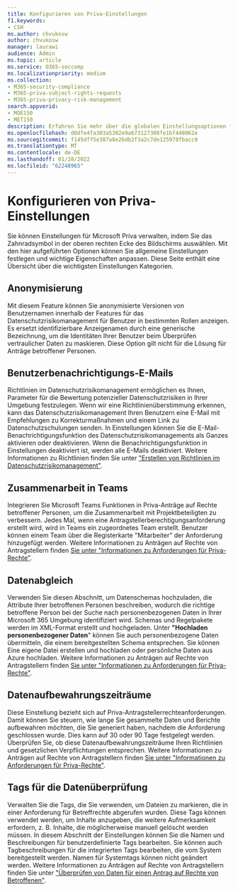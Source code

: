 ```yaml
---
title: Konfigurieren von Priva-Einstellungen
f1.keywords:
- CSH
ms.author: chvukosw
author: chvukosw
manager: laurawi
audience: Admin
ms.topic: article
ms.service: O365-seccomp
ms.localizationpriority: medium
ms.collection:
- M365-security-compliance
- M365-priva-subject-rights-requests
- M365-priva-privacy-risk-management
search.appverid:
- MOE150
- MET150
description: Erfahren Sie mehr über die globalen Einstellungsoptionen für Microsoft Priva.
ms.openlocfilehash: d0dfe4fa303a5382e9a673127308fe1bf448062e
ms.sourcegitcommit: f145dff5e387a8e26db2f3a2c7de125978fbacc9
ms.translationtype: MT
ms.contentlocale: de-DE
ms.lasthandoff: 01/28/2022
ms.locfileid: "62248965"
---
```

# <a name="configure-priva-settings"></a>Konfigurieren von Priva-Einstellungen

Sie können Einstellungen für Microsoft Priva verwalten, indem Sie das Zahnradsymbol in der oberen rechten Ecke des Bildschirms auswählen. Mit den hier aufgeführten Optionen können Sie allgemeine Einstellungen festlegen und wichtige Eigenschaften anpassen. Diese Seite enthält eine Übersicht über die wichtigsten Einstellungen Kategorien.

## <a name="anonymization"></a>Anonymisierung

Mit diesem Feature können Sie anonymisierte Versionen von Benutzernamen innerhalb der Features für das Datenschutzrisikomanagement für Benutzer in bestimmten Rollen anzeigen. Es ersetzt identifizierbare Anzeigenamen durch eine generische Bezeichnung, um die Identitäten Ihrer Benutzer beim Überprüfen vertraulicher Daten zu maskieren. Diese Option gilt nicht für die Lösung für Anträge betroffener Personen.

## <a name="user-notification-emails"></a>Benutzerbenachrichtigungs-E-Mails  

Richtlinien im Datenschutzrisikomanagement ermöglichen es Ihnen, Parameter für die Bewertung potenzieller Datenschutzrisiken in Ihrer Umgebung festzulegen. Wenn wir eine Richtlinienüberstimmung erkennen, kann das Datenschutzrisikomanagement Ihren Benutzern eine E-Mail mit Empfehlungen zu Korrekturmaßnahmen und einem Link zu Datenschutzschulungen senden. In Einstellungen können Sie die E-Mail-Benachrichtigungsfunktion des Datenschutzrisikomanagements als Ganzes aktivieren oder deaktivieren. Wenn die Benachrichtigungsfunktion in Einstellungen deaktiviert ist, werden alle E-Mails deaktiviert. Weitere Informationen zu Richtlinien finden Sie unter ["Erstellen von Richtlinien im Datenschutzrisikomanagement"](risk-management-policies.md).

## <a name="teams-collaboration"></a>Zusammenarbeit in Teams  

Integrieren Sie Microsoft Teams Funktionen in Priva-Anträge auf Rechte betroffener Personen, um die Zusammenarbeit mit Projektbeteiligten zu verbessern. Jedes Mal, wenn eine Antragstellerberechtigungsanforderung erstellt wird, wird in Teams ein zugeordnetes Team erstellt. Benutzer können einem Team über die Registerkarte "Mitarbeiter" der Anforderung hinzugefügt werden. Weitere Informationen zu Anträgen auf Rechte von Antragstellern finden [Sie unter "Informationen zu Anforderungen für Priva-Rechte"](subject-rights-requests.md).

## <a name="data-matching"></a>Datenabgleich  

Verwenden Sie diesen Abschnitt, um Datenschemas hochzuladen, die Attribute Ihrer betroffenen Personen beschreiben, wodurch die richtige betroffene Person bei der Suche nach personenbezogenen Daten in Ihrer Microsoft 365 Umgebung identifiziert wird. Schemas und Regelpakete werden im XML-Format erstellt und hochgeladen. Unter **"Hochladen personenbezogener Daten**" können Sie auch personenbezogene Daten übermitteln, die einem bereitgestellten Schema entsprechen. Sie können Eine eigene Datei erstellen und hochladen oder persönliche Daten aus Azure hochladen. Weitere Informationen zu Anträgen auf Rechte von Antragstellern finden [Sie unter "Informationen zu Anforderungen für Priva-Rechte"](subject-rights-requests.md).

## <a name="data-retention-periods"></a>Datenaufbewahrungszeiträume

Diese Einstellung bezieht sich auf Priva-Antragstellerrechteanforderungen. Damit können Sie steuern, wie lange Sie gesammelte Daten und Berichte aufbewahren möchten, die Sie generiert haben, nachdem die Anforderung geschlossen wurde. Dies kann auf 30 oder 90 Tage festgelegt werden. Überprüfen Sie, ob diese Datenaufbewahrungszeiträume Ihren Richtlinien und gesetzlichen Verpflichtungen entsprechen. Weitere Informationen zu Anträgen auf Rechte von Antragstellern finden [Sie unter "Informationen zu Anforderungen für Priva-Rechte"](subject-rights-requests.md).

## <a name="data-review-tags"></a>Tags für die Datenüberprüfung

Verwalten Sie die Tags, die Sie verwenden, um Dateien zu markieren, die in einer Anforderung für Betreffrechte abgerufen wurden. Diese Tags können verwendet werden, um Inhalte anzugeben, die weitere Aufmerksamkeit erfordern, z. B. Inhalte, die möglicherweise manuell gelöscht werden müssen. In diesem Abschnitt der Einstellungen können Sie die Namen und Beschreibungen für benutzerdefinierte Tags bearbeiten. Sie können auch Tagbeschreibungen für die integrierten Tags bearbeiten, die vom System bereitgestellt werden. Namen für Systemtags können nicht geändert werden. Weitere Informationen zu Anträgen auf Rechte von Antragstellern finden Sie unter ["Überprüfen von Daten für einen Antrag auf Rechte von Betroffenen"](subject-rights-requests-data-review.md#step-3-review-data).
